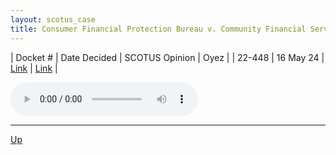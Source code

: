 ```yaml
---
layout: scotus_case
title: Consumer Financial Protection Bureau v. Community Financial Services Assn. of America, Ltd.
---
```


| Docket # | Date Decided | SCOTUS Opinion | Oyez |
| 22-448 | 16 May 24 | [Link](https://www.supremecourt.gov/opinions/23pdf/601us2r21_7648.pdf) | [Link](https://www.oyez.org/cases/2023/22-448) |

<audio controls>
   <source src='./resources/22-448.mp3' type='audio/mpeg'>
</audio>

<object data='./resources/22-448.pdf' type='application/pdf'></object>

---

[Up](./README.md)